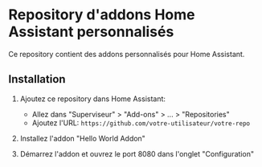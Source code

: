 # Repository d'addons Home Assistant personnalisés

Ce repository contient des addons personnalisés pour Home Assistant.

## Installation

1. Ajoutez ce repository dans Home Assistant:
   - Allez dans "Superviseur" > "Add-ons" > ... > "Repositories"
   - Ajoutez l'URL: `https://github.com/votre-utilisateur/votre-repo`

2. Installez l'addon "Hello World Addon"

3. Démarrez l'addon et ouvrez le port 8080 dans l'onglet "Configuration"
